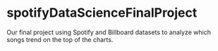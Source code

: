 # spotifyDataScienceFinalProject
Our final project using Spotify and Billboard datasets to analyze which songs trend on the top of the charts. 
